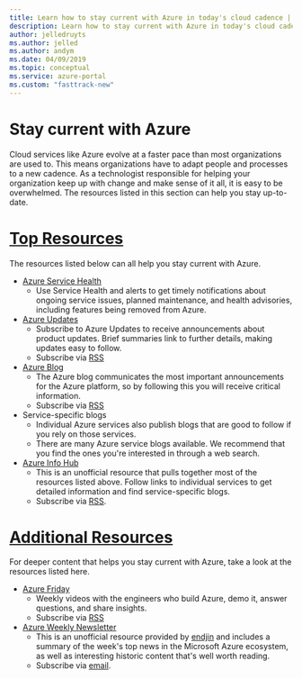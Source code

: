 ```yaml
---
title: Learn how to stay current with Azure in today's cloud cadence | Microsoft docs
description: Learn how to stay current with Azure in today's cloud cadence.
author: jelledruyts
ms.author: jelled
ms.author: andym
ms.date: 04/09/2019
ms.topic: conceptual
ms.service: azure-portal
ms.custom: "fasttrack-new"
---
```


# Stay current with Azure

Cloud services like Azure evolve at a faster pace than most organizations are used to. This means organizations have to adapt people and processes to a new cadence. As a technologist responsible for helping your organization keep up with change and make sense of it all, it is easy to be overwhelmed. The resources listed in this section can help you stay up-to-date.

# [Top Resources](#tab/TopResources)

The resources listed below can all help you stay current with Azure.

- [Azure Service Health](/azure/service-health/service-health-overview)
  - Use Service Health and alerts to get timely notifications about ongoing service issues, planned maintenance, and health advisories, including features being removed from Azure.
- [Azure Updates](https://azure.microsoft.com/updates/)
  - Subscribe to Azure Updates to receive announcements about product updates. Brief summaries link to further details, making updates easy to follow.
  - Subscribe via [RSS](https://azurecomcdn.azureedge.net/en-us/updates/feed/)
- [Azure Blog](https://azure.microsoft.com/blog/)
  - The Azure blog communicates the most important announcements for the Azure platform, so by following this you will receive critical information.
  - Subscribe via [RSS](https://azurecomcdn.azureedge.net/en-us/blog/feed/)
- Service-specific blogs
  - Individual Azure services also publish blogs that are good to follow if you rely on those services.
  - There are many Azure service blogs available. We recommend that you find the ones you're interested in through a web search.
- [Azure Info Hub](https://azureinfohub.azurewebsites.net/)
  - This is an unofficial resource that pulls together most of the resources listed above. Follow links to individual services to get detailed information and find service-specific blogs.
  - Subscribe via [RSS](https://azureinfohub.azurewebsites.net/Feed?serviceTitle=Azure).

# [Additional Resources](#tab/AdditionalResources)

For deeper content that helps you stay current with Azure, take a look at the resources listed here.

- [Azure Friday](https://channel9.msdn.com/Shows/Azure-Friday)
  - Weekly videos with the engineers who build Azure, demo it, answer questions, and share insights.
  - Subscribe via [RSS](https://channel9.msdn.com/Shows/Azure-Friday/feed)
- [Azure Weekly Newsletter](https://azureweekly.info/)
  - This is an unofficial resource provided by [endjin](https://endjin.com/) and includes a summary of the week's top news in the Microsoft Azure ecosystem, as well as interesting historic content that's well worth reading.
  - Subscribe via [email](https://azureweekly.info/).
